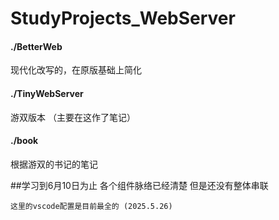 # StudyProjects_WebServer

#### ./BetterWeb
现代化改写的，在原版基础上简化

#### ./TinyWebServer
游双版本
（主要在这作了笔记）

#### ./book
根据游双的书记的笔记

##学习到6月10日为止
各个组件脉络已经清楚
但是还没有整体串联

`这里的vscode配置是目前最全的 (2025.5.26)`
